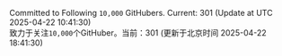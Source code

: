 Committed to Following `10,000` GitHubers. Current: <!-- FOLLOWING_COUNT -->301<!-- FOLLOWING_COUNT --> (Update at UTC <!-- LAST_UPDATED -->2025-04-22 10:41:30<!-- LAST_UPDATED -->)<br>
致力于关注`10,000`个GitHuber。当前：<!-- FOLLOWING_COUNT -->301<!-- FOLLOWING_COUNT --> (更新于北京时间 <!-- LAST_UPDATED_CST -->2025-04-22 18:41:30<!-- LAST_UPDATED_CST -->)
